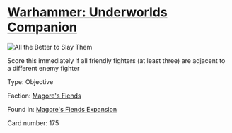 # [Warhammer: Underworlds Companion](https://guidokessels.github.io/wh-underworlds)

  

![All the Better to Slay Them](https://warhammerunderworlds.com/wp-content/uploads/sites/6/2018/03/175_ENG.png)

Score this immediately if all friendly fighters (at least three) are adjacent to a different enemy fighter

Type: Objective

Faction: [Magore's Fiends](https://guidokessels.github.io/wh-underworlds/factions/magores-fiends)

Found in: [Magore's Fiends Expansion](https://guidokessels.github.io/wh-underworlds/locations/magores-fiends-expansion)

Card number: 175
